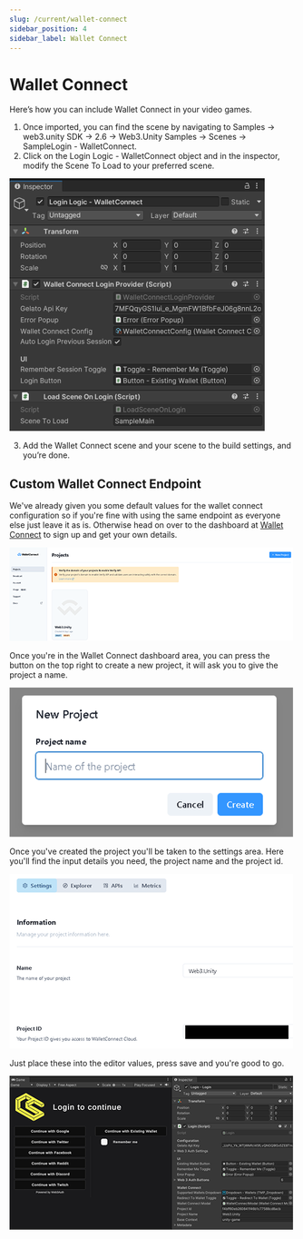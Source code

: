 ```yaml
---
slug: /current/wallet-connect
sidebar_position: 4
sidebar_label: Wallet Connect
---
```


# Wallet Connect

Here’s how you can include Wallet Connect in your video games.

1. Once imported, you can find the scene by navigating to Samples → web3.unity SDK → 2.6 → Web3.Unity Samples → Scenes → SampleLogin - WalletConnect.
2. Click on the Login Logic - WalletConnect object and in the inspector, modify the Scene To Load to your preferred scene.

![](Assets/wallet-connect-login-logic.png)

3. Add the Wallet Connect scene and your scene to the build settings, and you’re done.

## Custom Wallet Connect Endpoint

We've already given you some default values for the wallet connect configuration so if you're fine with using the same endpoint as everyone else just leave it as is. Otherwise head on over to the dashboard at [Wallet Connect](https://cloud.walletconnect.com/sign-in) to sign up and get your own details.

![](Assets/WalletConnectDash.png)

Once you're in the Wallet Connect dashboard area, you can press the button on the top right to create a new project, it will ask you to give the project a name.

![](Assets/WalletConnectNewProject.png)

Once you've created the project you'll be taken to the settings area. Here you'll find the input details you need, the project name and the project id.

![](Assets/WalletConnectProjectId.png)

Just place these into the editor values, press save and you're good to go.

![](Assets/WalletConnectInfo.png)